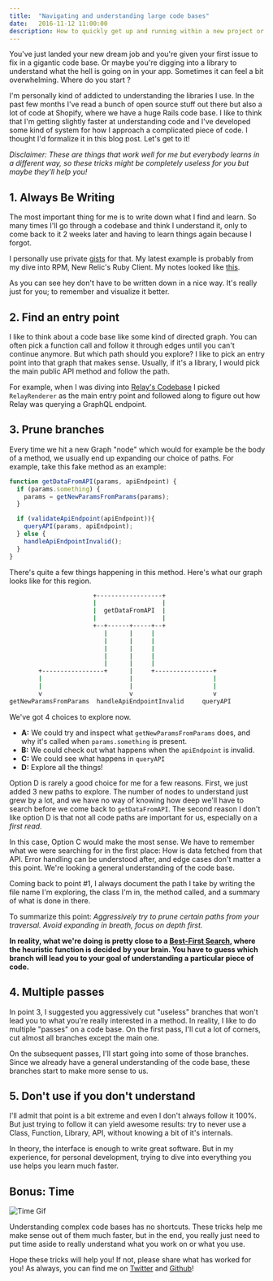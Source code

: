 ```yaml
---
title:  "Navigating and understanding large code bases"
date:   2016-11-12 11:00:00
description: How to quickly get up and running within a new project or understand an open source library.
---
```


You've just landed your new dream job and you're given your first issue to fix in a gigantic code base. Or maybe you're digging into a library to understand what the hell is going on in your app. Sometimes it can feel a bit overwhelming. Where do you start ?

I'm personally kind of addicted to understanding the libraries I use. In the past few months I've read a bunch of open source stuff out there but also a lot of code at Shopify, where we have a huge Rails code base. I like to think that I'm getting slightly faster at understanding code and I've developed some kind of system for how I approach a complicated piece of code. I thought I'd formalize it in this blog post. Let's get to it!

*Disclaimer: These are things that work well for me but everybody learns in a different way, so these tricks might be completely useless for you but maybe they'll help you!*

## 1. Always Be Writing

The most important thing for me is to write down what I find and learn. So many times I'll go through a codebase and think I understand it, only to come back to it 2 weeks later and having to learn things again because I forgot.

I personally use private [gists][gists] for that. My latest example is probably from my dive into RPM, New Relic's Ruby Client. My notes looked like [this][rpm].

As you can see hey don't have to be written down in a nice way. It's really just for you; to remember and visualize it better.

## 2. Find an entry point

I like to think about a code base like some kind of directed graph. You can often pick a function call and follow it through edges until you can't continue anymore. But which path should you explore? I like to pick an entry point into that graph that makes sense. Usually, if it's a library, I would pick the main public API method and follow the path.

For example, when I was diving into [Relay's Codebase][relay] I picked `RelayRenderer` as the main entry point and followed along to figure out how Relay was querying a GraphQL endpoint.

## 3. Prune branches

Every time we hit a new Graph "node" which would for example be the body of a method, we usually end up expanding our choice of paths. For example, take this fake method as an example:

```javascript
function getDataFromAPI(params, apiEndpoint) {
  if (params.something) {
    params = getNewParamsFromParams(params);
  }

  if (validateApiEndpoint(apiEndpoint)){
    queryAPI(params, apiEndpoint);
  } else {
    handleApiEndpointInvalid();
  }
}
```

There's quite a few things happening in this method. Here's what our graph looks like
for this region.

```bash
                       +------------------+
                       |                  |
                       |  getDataFromAPI  |
                       |                  |
                       +--+------+-----+--+
                          |      |     |
                          |      |     |
                          |      |     |
                          |      |     |
                          |      |     |
        +-----------------+      |     +----------------+
        |                        |                      |
        |                        |                      |
        v                        v                      v
getNewParamsFromParams  handleApiEndpointInvalid     queryAPI
```

We've got 4 choices to explore now.

  - __A:__ We could try and inspect what `getNewParamsFromParams` does, and why it's called when `params.something` is present.
  - __B:__ We could check out what happens when the `apiEndpoint` is invalid.
  - __C:__ We could see what happens in `queryAPI`
  - __D:__ Explore all the things!

Option D is rarely a good choice for me for a few reasons. First, we just added 3 new paths to explore. The number of nodes to understand just grew by a lot, and we have no way of knowing how deep we'll have to search before we come back to `getDataFromAPI`. The second reason I don't like option D is that not all code paths are important for us, especially on a *first read*.

In this case, Option C would make the most sense. We have to remember what we were searching for in the first place: How is data fetched from that API. Error handling can be understood after, and edge cases don't matter a this point. We're looking a general understanding of the code base.

Coming back to point #1, I always document the path I take by writing the file name I'm exploring, the class I'm in, the method called, and a summary of what is done in there.

To summarize this point: *Aggressively try to prune certain paths from your traversal. Avoid expanding in breath, focus on depth first.*

__In reality, what we're doing is pretty close to a [Best-First Search][bfs], where the heuristic function is decided by your brain. You have to guess which branch will lead you to your goal of understanding a particular piece of code.__

## 4. Multiple passes

In point 3, I suggested you aggressively cut "useless" branches that won't lead you to what you're really interested in a method. In reality, I like to do multiple "passes" on a code base. On the first pass, I'll cut a lot of corners, cut almost all branches except the main one.

On the subsequent passes, I'll start going into some of those branches. Since   we already have a general understanding of the code base, these branches start to make more sense to us.

## 5. Don't use if you don't understand

I'll admit that point is a bit extreme and even I don't always follow it 100%. But just trying to follow it can yield awesome results: try to never use a Class, Function, Library, API, without knowing a bit of it's internals.

In theory, the interface is enough to write great software. But in my experience, for personal development, trying to dive into everything you use helps you learn much faster.

## Bonus: Time

![Time Gif](https://media.giphy.com/media/xTiQywlOn0gKyz0l56/giphy.gif)

Understanding complex code bases has no shortcuts. These tricks help me make sense out of them much faster, but in the end, you really just need to put time aside to really understand what you work on or what you use.

Hope these tricks will help you! If not, please share what has worked for you! As always, you can find me on [Twitter][twit] and [Github][xuo]!

[xuo]: http://github.com/xuorig
[twit]: https://twitter.com/__xuorig__
[rpm]: https://gist.github.com/xuorig/85c04a97d85e16756338638b9b2db1a3
[relay]: http://mgiroux.me/2016/quick-dive-into-relay-query-fetching/
[gists]: https://gist.github.com/
[bfs]: https://en.wikipedia.org/wiki/Best-first_search
